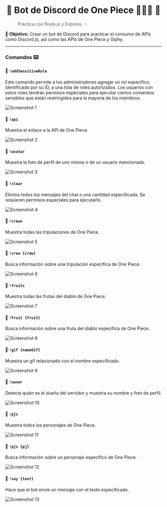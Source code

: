 <h1 align='center'>🌟 Bot de Discord de One Piece 🤖🏴‍☠️ 🌟</h1>

> Práctica con Node.js y Express. ✨

🎯 **Objetivo:** Crear un bot de Discord para practicar el consumo de APIs como Discord.js, así como las APIs de One Piece y Giphy.

---

### Comandos ⌨️

#### 📌 `!addSensitiveRole` 
Este comando permite a los administradores agregar un rol específico, identificado por su ID, a una lista de roles autorizados. Los usuarios con estos roles tendrán permisos especiales para ejecutar ciertos comandos sensibles que están restringidos para la mayoría de los miembros.

<img src='screenshots/1.png' alt='Screenshot 1'>

#### 📌 `!api` 
Muestra el enlace a la API de One Piece.

<img src='screenshots/2.png' alt='Screenshot 2'>

#### 📌 `!avatar` 
Muestra la foto de perfil de uno mismo o de un usuario mencionado.

<img src='screenshots/3.png' alt='Screenshot 3'>

#### 📌 `!clear` 
Elimina todos los mensajes del chat o una cantidad especificada. Se requieren permisos especiales para ejecutarlo.

<img src='screenshots/4.png' alt='Screenshot 4'>

#### 📌 `!crews` 
Muestra todas las tripulaciones de One Piece.

<img src='screenshots/5.png' alt='Screenshot 5'>

#### 📌 `!crew {crew}` 
Busca información sobre una tripulación específica de One Piece.

<img src='screenshots/6.png' alt='Screenshot 6'>

#### 📌 `!fruits` 
Muestra todas las frutas del diablo de One Piece.

<img src='screenshots/7.png' alt='Screenshot 7'>

#### 📌 `!fruit {fruit}` 
Busca información sobre una fruta del diablo específica de One Piece.

<img src='screenshots/8.png' alt='Screenshot 8'>

#### 📌 `!gif {nameGif}` 
Muestra un gif relacionado con el nombre especificado.

<img src='screenshots/9.png' alt='Screenshot 9'>

#### 📌 `!owner`
Detecta quién es el dueño del servidor y muestra su nombre y foto de perfil.

<img src='screenshots/10.png' alt='Screenshot 10'>

#### 📌 `!pjs` 
Muestra todos los personajes de One Piece.

<img src='screenshots/11.png' alt='Screenshot 11'>

#### 📌 `!pjs {pj}` 
Busca información sobre un personaje específico de One Piece.

<img src='screenshots/12.png' alt='Screenshot 12'>

#### 📌 `!say {text}`
Hace que el bot envíe un mensaje con el texto especificado.

<img src='screenshots/13.png' alt='Screenshot 13'>
